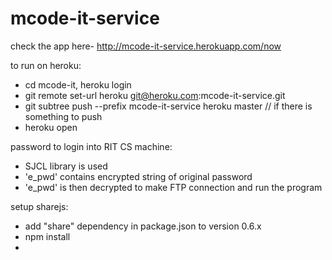 mcode-it-service
================

check the app here-
http://mcode-it-service.herokuapp.com/now


to run on heroku:
- cd mcode-it, heroku login
- git remote set-url heroku git@heroku.com:mcode-it-service.git
- git subtree push --prefix mcode-it-service heroku master			// if there is something to push
- heroku open

password to login into RIT CS machine:
- SJCL library is used
- 'e_pwd' contains encrypted string of original password
- 'e_pwd' is then decrypted to make FTP connection and run the program


setup sharejs:
- add "share" dependency in package.json to version 0.6.x
- npm install
- 